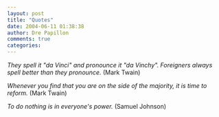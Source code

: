 ```yaml
---
layout: post
title: "Quotes"
date: 2004-06-11 01:38:38
author: Dre Papillon
comments: true
categories: 
---
```



*They spell it "da Vinci" and pronounce it "da Vinchy". Foreigners always spell better than they pronounce.*  (Mark Twain)

*Whenever you find that you are on the side of the majority, it is time to reform.*  (Mark Twain)

*To do nothing is in everyone's power.*  (Samuel Johnson) 